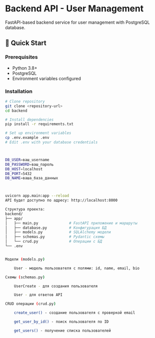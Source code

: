 # Backend API - User Management

FastAPI-based backend service for user management with PostgreSQL database.

## 🚀 Quick Start

### Prerequisites
- Python 3.8+
- PostgreSQL
- Environment variables configured

### Installation
```bash
# Clone repository
git clone <repository-url>
cd backend

# Install dependencies
pip install -r requirements.txt

# Set up environment variables
cp .env.example .env
# Edit .env with your database credentials



DB_USER=ваш_username
DB_PASSWORD=ваш_пароль
DB_HOST=localhost
DB_PORT=5432
DB_NAME=ваша_база_данных



uvicorn app.main:app --reload
API будет доступно по адресу: http://localhost:8000

Структура проекта:
backend/
├── app/
│   ├── main.py              # FastAPI приложение и маршруты
│   ├── database.py          # Конфигурация БД
│   ├── models.py            # SQLAlchemy модели
│   ├── schemas.py           # Pydantic схемы
│   └── crud.py              # Операции с БД
└── .env


Модели (models.py)

    User - модель пользователя с полями: id, name, email, bio

Схемы (schemas.py)

    UserCreate - для создания пользователя

    User - для ответов API

CRUD операции (crud.py)

    create_user() - создание пользователя с проверкой email

    get_user_by_id() - поиск пользователя по ID

    get_users() - получение списка пользователей


